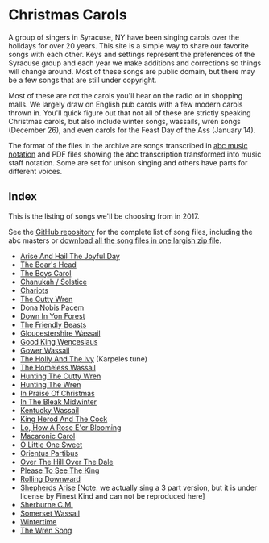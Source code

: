 # Christmas Carols

A group of singers in Syracuse, NY have been singing carols over the holidays for over 20 years. This site is a simple way to share our favorite songs with each other. Keys and settings represent the preferences of the Syracuse group and each year we make additions and corrections so things will change around. Most of these songs are public domain, but there may be a few songs that are still under copyright. 

Most of these are not the carols you'll hear on the radio or in shopping malls. We largely draw on English pub carols with a few modern carols thrown in. You'll quick figure out that not all of these are strictly speaking Christmas carols, but also include winter songs, wassails, wren songs (December 26), and even carols for the Feast Day of the Ass (January 14). 

The format of the files in the archive are songs transcribed in [abc music notation](http://abcnotation.com/) and PDF files showing the abc transcription transformed into music staff notation. Some are set for unison singing and others have parts for different voices. 

## Index

This is the listing of songs we'll be choosing from in 2017. 

See the [GitHub repository](https://github.com/syracuse-singers/xmas) for the complete list of song files, including the abc masters or [download all the song files in one largish zip file](https://github.com/syracuse-singers/xmas/archive/master.zip).

- [Arise And Hail The Joyful Day](pdf/arise_hail_joyful_day.pdf)
- [The Boar's Head](pdf/boars_head.pdf)
- [The Boys Carol](pdf/boys_carol.pdf)
- [Chanukah / Solstice](pdf/chanukah_solstice.pdf)
- [Chariots](pdf/chariots_in-d.pdf)
- [The Cutty Wren](pdf/cutty_wren.pdf)
- [Dona Nobis Pacem](pdf/dona_nobis_pacem.pdf)
- [Down In Yon Forest](pdf/down_in_yon_forest.pdf)
- [The Friendly Beasts](pdf/friendly_beasts.pdf)
- [Gloucestershire Wassail](pdf/gloucestershire_wassail.pdf)
- [Good King Wenceslaus](pdf/good_king_wenceslaus.pdf)
- [Gower Wassail](pdf/gower_wassail.pdf)
- [The Holly And The Ivy](pdf/holly_and_ivy_karpeles.pdf) (Karpeles tune)
- [The Homeless Wassail](pdf/homeless_wassail.pdf)
- [Hunting The Cutty Wren](pdf/hunting_the_cutty_wren.pdf)
- [Hunting The Wren](pdf/hunting_the_wren.pdf)
- [In Praise Of Christmas](pdf/in_praise_of_christmas_harmony_in-amin.pdf)
- [In The Bleak Midwinter](pdf/in_the_bleak_midwinter.pdf)
- [Kentucky Wassail](pdf/kentucky_wassail.pdf)
- [King Herod And The Cock](pdf/king_herod_and_the_cock.pdf)
- [Lo, How A Rose E'er Blooming](pdf/lo_how_a_rose.pdf)
- [Macaronic Carol](pdf/macaronic_carol.pdf)
- [O Little One Sweet](pdf/o_little_one_sweet.pdf)
- [Orientus Partibus](pdf/orientus_partibus.pdf)
- [Over The Hill Over The Dale](pdf/over_the_hill_over_the_dale_2014.pdf)
- [Please To See The King](pdf/please_to_see_the_king.pdf)
- [Rolling Downward](pdf/rolling_downward.pdf)
- [Shepherds Arise](pdf/shepherds_arise_2-part_v2.pdf) [Note: we actually sing a 3 part version, but it is under license by Finest Kind and can not be reproduced here]
- [Sherburne C.M.](pdf/sherburne.pdf)
- [Somerset Wassail](pdf/somerset_wassail.pdf)
- [Wintertime](pdf/wintertime.pdf)
- [The Wren Song](pdf/wren_song.pdf)

